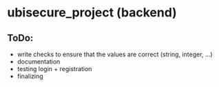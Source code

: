 # ubisecure_project (backend)

## ToDo:
- write checks to ensure that the values are correct (string, integer, ...)
- documentation
- testing login + registration
- finalizing